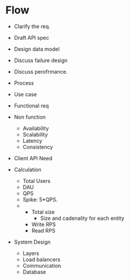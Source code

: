 # Flow
- Clarify the req.
- Draft API spec
- Design data model
- Discuss failure design
- Discuss perofrmance. 


- Process
- Use case
- Functional req
- Non function
  - Availability
  - Scalability
  - Latency
  - Consistency
- Client API Need
- Calculation
  - Total Users
  - DAU
  - QPS
  - Spike: 5*QPS.
  - 
    - Total size
      - Size and cadenality for each entity
    - Write RPS
    - Read RPS
- System Design
  - Layers
  - Load balancers
  - Communication
  - Database